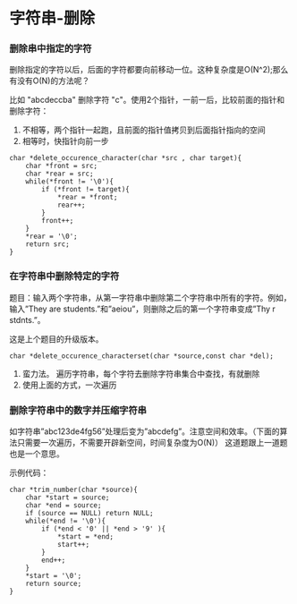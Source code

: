 # 字符串-删除



### 删除串中指定的字符

删除指定的字符以后，后面的字符都要向前移动一位。这种复杂度是O(N^2);那么有没有O(N)的方法呢？

比如 "abcdeccba" 删除字符 "c"。使用2个指针，一前一后，比较前面的指针和删除字符：

1. 不相等，两个指针一起跑，且前面的指针值拷贝到后面指针指向的空间
2. 相等时，快指针向前一步

```
char *delete_occurence_character(char *src , char target){
	char *front = src;
	char *rear = src;
	while(*front != '\0'){
		if (*front != target){
			*rear = *front;
			rear++;
		}
		front++;
	}
	*rear = '\0';
	return src;
}
```


### 在字符串中删除特定的字符

题目：输入两个字符串，从第一字符串中删除第二个字符串中所有的字符。例如，输入”They are students.”和”aeiou”，则删除之后的第一个字符串变成”Thy r stdnts.”。

这是上个题目的升级版本。  

```
char *delete_occurence_characterset(char *source,const char *del);
```

1. 蛮力法。 遍历字符串，每个字符去删除字符串集合中查找，有就删除
2. 使用上面的方式，一次遍历



### 删除字符串中的数字并压缩字符串

如字符串”abc123de4fg56”处理后变为”abcdefg”。注意空间和效率。（下面的算法只需要一次遍历，不需要开辟新空间，时间复杂度为O(N)）
这道题跟上一道题也是一个意思。


示例代码：

```
char *trim_number(char *source){
	char *start = source;
	char *end = source;
	if (source == NULL) return NULL;
	while(*end != '\0'){
		if (*end < '0' || *end > '9' ){
			*start = *end;
			start++;
		}
		end++;
	}
	*start = '\0';
	return source;
}
```


